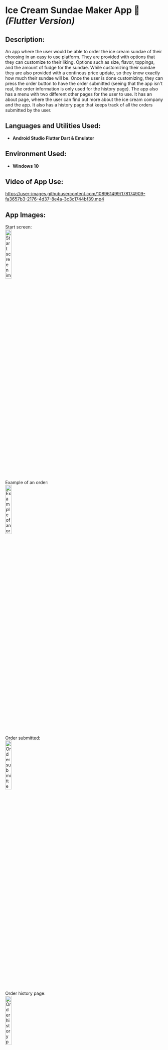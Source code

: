 <h1>Ice Cream Sundae Maker App 🍦 <b><i>(Flutter Version)</i></b> </h1>

<h2>Description:</h2>
An app where the user would be able to order the ice cream sundae of their choosing in an easy to use platform. They are provided with options that they can customize to their liking. Options such as size, flavor, toppings, and the amount of fudge for the sundae. While customizing their sundae they are also provided with a continous price update, so they know exactly how much their sundae will be. Once the user is done customizing, they can press the order button to have the order submitted (seeing that the app isn't real, the order information is only used for the history page). The app also has a menu with two different other pages for the user to use. It has an about page, where the user can find out more about the ice cream company and the app. It also has a history page that keeps track of all the orders submitted by the user. 
<br />

<h2>Languages and Utilities Used:</h2>

- <b>Android Studio Flutter Dart & Emulator</b> 

<h2>Environment Used:</h2>

- <b>Windows 10</b>

<h2>Video of App Use:</h2>

https://user-images.githubusercontent.com/108961499/178174909-fa3657b3-2176-4d37-8e4a-3c3c1744bf39.mp4 

<h2>App Images:</h2>

Start screen: <br/>
<img src="https://i.imgur.com/n1U407a.png" height="20%" width="20%" alt="Start screen image"/>
<br />
<br />
Example of an order:  <br/>
<img src="https://i.imgur.com/F3LUIzv.png" height="20%" width="20%" alt="Example of an order image"/>
<br />
<br />
Order submitted: <br/>
<img src="https://i.imgur.com/lRbWE73.png" height="20%" width="20%" alt="Order submitted image"/>
<br />
<br />
Order history page:  <br/>
<img src="https://i.imgur.com/ds021so.png" height="20%" width="20%" alt="Order history page image"/>
<br />
<br />
About page:  <br/>
<img src="https://i.imgur.com/yi9sNmZ.png" height="20%" width="20%" alt="About page image"/>
<br />

<!--
--!>
